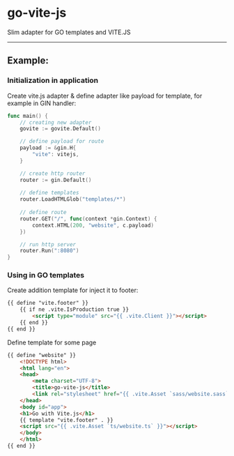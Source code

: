 # go-vite-js

Slim adapter for GO templates and VITE.JS

---

## Example:

### Initialization in application

Create vite.js adapter & define adapter like payload for template, for example in GIN handler:

```go
func main() {
    // creating new adapter
    govite := govite.Default()

    // define payload for route
    payload := &gin.H{
        "vite": vitejs,
    }

    // create http router
    router := gin.Default()
    
    // define templates
    router.LoadHTMLGlob("templates/*")
    
    // define route
    router.GET("/", func(context *gin.Context) {
        context.HTML(200, "website", c.payload)
    })

    // run http server
    router.Run(":8080")
}
```

### Using in GO templates

Create addition template for inject it to footer:

```html
{{ define "vite.footer" }}
    {{ if ne .vite.IsProduction true }}
        <script type="module" src="{{ .vite.Client }}"></script>
    {{ end }}
{{ end }}
```

Define template for some page

```html
{{ define "website" }}
    <!DOCTYPE html>
    <html lang="en">
    <head>
        <meta charset="UTF-8">
        <title>go-vite-js</title>
        <link rel="stylesheet" href="{{ .vite.Asset `sass/website.sass` }}">
    </head>
    <body id="app">
    <h1>Go with Vite.js</h1>
    {{ template "vite.footer" . }}
    <script src="{{ .vite.Asset `ts/website.ts` }}"></script>
    </body>
    </html>
{{ end }}
```
